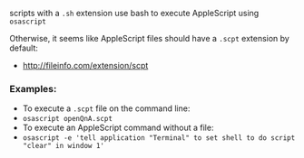 
scripts with a `.sh` extension use bash to execute AppleScript using `osascript`

Otherwise, it seems like AppleScript files should have a `.scpt` extension by default:

- http://fileinfo.com/extension/scpt


### Examples:

- To execute a `.scpt` file on the command line:
 - `osascript openQnA.scpt`
- To execute an AppleScript command without a file:
 - `osascript -e 'tell application "Terminal" to set shell to do script "clear" in window 1'`
